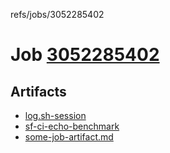 refs/jobs/3052285402

# Job [3052285402](https://github.com/rokmoln/support-firecloud/runs/3052285402?check_suite_focus=true)

## Artifacts

* [log.sh-session](log.sh-session)
* [sf-ci-echo-benchmark](sf-ci-echo-benchmark)
* [some-job-artifact.md](some-job-artifact.md)


